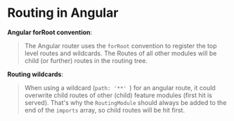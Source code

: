 Routing in Angular
====================================================

**Angular forRoot convention**:
> The Angular router uses the `forRoot` convention to register the top level routes and wildcards.
> The Routes of all other modules will be child (or further) routes in the routing tree.  

**Routing wildcards**:
> When using a wildcard (`path: '**' `) for an angular route, it could overwrite child routes of other (child) feature modules (first hit is served).
> That's why the `RoutingModule` should always be added to the end of the `imports` array, so child routes will be hit first.